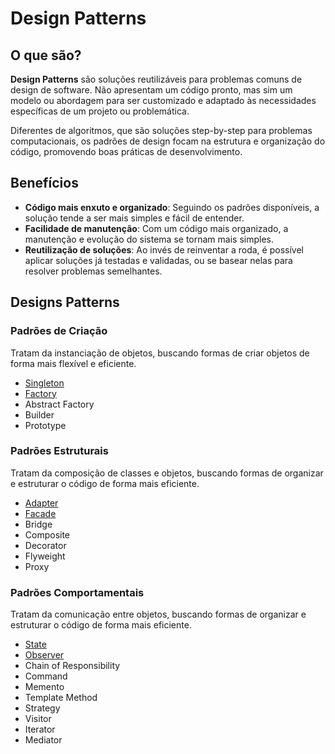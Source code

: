 <!-- Link da apresentação: https://my.visme.co/view/mx06xrd3-conceitos-avancados-de-js-e-ts-design-patterns -->
# Design Patterns

## O que são?

**Design Patterns** são soluções reutilizáveis para problemas comuns de design de software. Não apresentam um código pronto, mas sim um modelo ou abordagem para ser customizado e adaptado às necessidades específicas de um projeto ou problemática.

Diferentes de algoritmos, que são soluções step-by-step para problemas computacionais, os padrões de design focam na estrutura e organização do código, promovendo boas práticas de desenvolvimento.

## Benefícios

- **Código mais enxuto e organizado**: Seguindo os padrões disponíveis, a solução tende a ser mais simples e fácil de entender.
- **Facilidade de manutenção**: Com um código mais organizado, a manutenção e evolução do sistema se tornam mais simples.
- **Reutilização de soluções**: Ao invés de reinventar a roda, é possível aplicar soluções já testadas e validadas, ou se basear nelas para resolver problemas semelhantes.

## Designs Patterns

### Padrões de Criação

Tratam da instanciação de objetos, buscando formas de criar objetos de forma mais flexível e eficiente.

- [Singleton](./singleton/about.md)
- [Factory](./factory/about.md)
- Abstract Factory
- Builder
- Prototype

### Padrões Estruturais

Tratam da composição de classes e objetos, buscando formas de organizar e estruturar o código de forma mais eficiente.

- [Adapter](./adapter/about.md)
- [Facade](./facade/about.md)
- Bridge
- Composite
- Decorator
- Flyweight
- Proxy

### Padrões Comportamentais

Tratam da comunicação entre objetos, buscando formas de organizar e estruturar o código de forma mais eficiente.

- [State](./state/about.md)
- [Observer](./observer/about.md)
- Chain of Responsibility
- Command
- Memento
- Template Method
- Strategy
- Visitor
- Iterator
- Mediator
